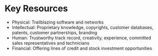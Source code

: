 # Key Resources
- Physical: Trailblazing software and networks
- Intellectual: Proprietary knowledge, copyrights, customer databases, patents, customer partnerships, branding
- Human: Trustworthy track record, creativity, experience, committed sales representatives and technicians
- Financial: Offering lines of credit and stock investment opportunities

